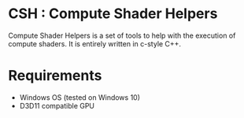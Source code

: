 # CSH : Compute Shader Helpers

Compute Shader Helpers is a set of tools to help with
the execution of compute shaders. It is entirely written in c-style C++.

# Requirements

- Windows OS (tested on Windows 10)
- D3D11 compatible GPU